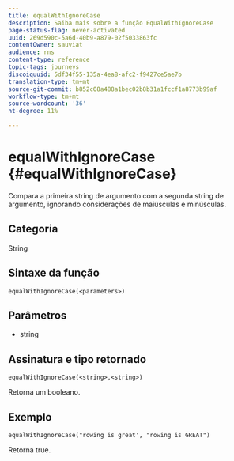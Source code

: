 ```yaml
---
title: equalWithIgnoreCase
description: Saiba mais sobre a função EqualWithIgnoreCase
page-status-flag: never-activated
uuid: 269d590c-5a6d-40b9-a879-02f5033863fc
contentOwner: sauviat
audience: rns
content-type: reference
topic-tags: journeys
discoiquuid: 5df34f55-135a-4ea8-afc2-f9427ce5ae7b
translation-type: tm+mt
source-git-commit: b852c08a488a1bec02b8b31a1fccf1a8773b99af
workflow-type: tm+mt
source-wordcount: '36'
ht-degree: 11%

---
```



# equalWithIgnoreCase {#equalWithIgnoreCase}

Compara a primeira string de argumento com a segunda string de argumento, ignorando considerações de maiúsculas e minúsculas.

## Categoria

String

## Sintaxe da função

`equalWithIgnoreCase(<parameters>)`

## Parâmetros

* string

## Assinatura e tipo retornado

`equalWithIgnoreCase(<string>,<string>)`

Retorna um booleano.

## Exemplo

`equalWithIgnoreCase("rowing is great', "rowing is GREAT")`

Retorna true.

